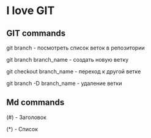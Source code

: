 # I love GIT

## GIT commands

git branch - посмотреть список веток в репозитории

git branch branch_name - создать новую ветку

git checkout branch_name - переход к другой ветке

git branch -D branch_name - удаление ветки

## Md commands

(#) - Заголовок 

(*) - Список